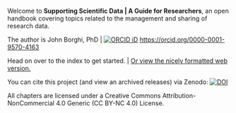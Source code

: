 Welcome to **Supporting Scientific Data | A Guide for Researchers**, an open handbook covering topics related to the management and sharing of research data.

The author is John Borghi, PhD | [![ORCID iD](https://orcid.filecamp.com/static/thumbs/03CaAkr1LaBp5PRz-thumb.png)](https://orcid.org/0000-0001-9570-4163) https://orcid.org/0000-0001-9570-4163

Head on over to the index to get started. | [Or view the nicely formatted web version.]((https://johnborghi.github.io/Supporting_Scientific_Data/))

You can cite this project (and view an archived releases) via Zenodo: [![DOI](https://zenodo.org/badge/DOI/10.5281/zenodo.15634895.svg)](https://doi.org/10.5281/zenodo.15634895)

All chapters are licensed under a Creative Commons Attribution-NonCommercial 4.0 Generic (CC BY-NC 4.0) License.

